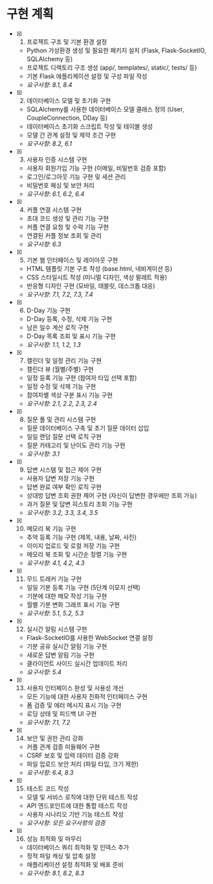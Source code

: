 # 구현 계획

- [x] 1. 프로젝트 구조 및 기본 환경 설정

  - Python 가상환경 생성 및 필요한 패키지 설치 (Flask, Flask-SocketIO, SQLAlchemy 등)
  - 프로젝트 디렉토리 구조 생성 (app/, templates/, static/, tests/ 등)
  - 기본 Flask 애플리케이션 설정 및 구성 파일 작성
  - _요구사항: 8.1, 8.4_

- [x] 2. 데이터베이스 모델 및 초기화 구현

  - SQLAlchemy를 사용한 데이터베이스 모델 클래스 정의 (User, CoupleConnection, DDay 등)
  - 데이터베이스 초기화 스크립트 작성 및 테이블 생성
  - 모델 간 관계 설정 및 제약 조건 구현
  - _요구사항: 8.2, 6.1_

- [x] 3. 사용자 인증 시스템 구현

  - 사용자 회원가입 기능 구현 (이메일, 비밀번호 검증 포함)
  - 로그인/로그아웃 기능 구현 및 세션 관리
  - 비밀번호 해싱 및 보안 처리
  - _요구사항: 6.1, 6.2, 6.4_

- [x] 4. 커플 연결 시스템 구현

  - 초대 코드 생성 및 관리 기능 구현
  - 커플 연결 요청 및 수락 기능 구현
  - 연결된 커플 정보 조회 및 관리
  - _요구사항: 6.3_

- [x] 5. 기본 웹 인터페이스 및 레이아웃 구현

  - HTML 템플릿 기본 구조 작성 (base.html, 네비게이션 등)
  - CSS 스타일시트 작성 (미니멀 디자인, 색상 팔레트 적용)
  - 반응형 디자인 구현 (모바일, 태블릿, 데스크톱 대응)
  - _요구사항: 7.1, 7.2, 7.3, 7.4_

- [x] 6. D-Day 기능 구현

  - D-Day 등록, 수정, 삭제 기능 구현
  - 남은 일수 계산 로직 구현
  - D-Day 목록 조회 및 표시 기능 구현
  - _요구사항: 1.1, 1.2, 1.3_

- [x] 7. 캘린더 및 일정 관리 기능 구현

  - 캘린더 뷰 (월별/주별) 구현
  - 일정 등록 기능 구현 (참여자 타입 선택 포함)
  - 일정 수정 및 삭제 기능 구현
  - 참여자별 색상 구분 표시 기능 구현
  - _요구사항: 2.1, 2.2, 2.3, 2.4_

- [x] 8. 질문 풀 및 관리 시스템 구현

  - 질문 데이터베이스 구축 및 초기 질문 데이터 삽입
  - 일일 랜덤 질문 선택 로직 구현
  - 질문 카테고리 및 난이도 관리 기능 구현
  - _요구사항: 3.1_

- [x] 9. 답변 시스템 및 접근 제어 구현

  - 사용자 답변 저장 기능 구현
  - 답변 완료 여부 확인 로직 구현
  - 상대방 답변 조회 권한 제어 구현 (자신이 답변한 경우에만 조회 가능)
  - 과거 질문 및 답변 히스토리 조회 기능 구현
  - _요구사항: 3.2, 3.3, 3.4, 3.5_

- [x] 10. 메모리 북 기능 구현

  - 추억 등록 기능 구현 (제목, 내용, 날짜, 사진)
  - 이미지 업로드 및 로컬 저장 기능 구현
  - 메모리 북 조회 및 시간순 정렬 기능 구현
  - _요구사항: 4.1, 4.2, 4.3_

- [x] 11. 무드 트래커 기능 구현

  - 일일 기분 등록 기능 구현 (5단계 이모지 선택)
  - 기분에 대한 메모 작성 기능 구현
  - 월별 기분 변화 그래프 표시 기능 구현
  - _요구사항: 5.1, 5.2, 5.3_

- [x] 12. 실시간 알림 시스템 구현

  - Flask-SocketIO를 사용한 WebSocket 연결 설정
  - 기분 공유 실시간 알림 기능 구현
  - 새로운 답변 알림 기능 구현
  - 클라이언트 사이드 실시간 업데이트 처리
  - _요구사항: 5.4_

- [x] 13. 사용자 인터페이스 완성 및 사용성 개선

  - 모든 기능에 대한 사용자 친화적 인터페이스 구현
  - 폼 검증 및 에러 메시지 표시 기능 구현
  - 로딩 상태 및 피드백 UI 구현
  - _요구사항: 7.1, 7.2_

- [x] 14. 보안 및 권한 관리 강화

  - 커플 관계 검증 미들웨어 구현
  - CSRF 보호 및 입력 데이터 검증 강화
  - 파일 업로드 보안 처리 (파일 타입, 크기 제한)
  - _요구사항: 6.4, 8.3_

- [x] 15. 테스트 코드 작성

  - 모델 및 서비스 로직에 대한 단위 테스트 작성
  - API 엔드포인트에 대한 통합 테스트 작성
  - 사용자 시나리오 기반 기능 테스트 작성
  - _요구사항: 모든 요구사항의 검증_

- [x] 16. 성능 최적화 및 마무리
  - 데이터베이스 쿼리 최적화 및 인덱스 추가
  - 정적 파일 캐싱 및 압축 설정
  - 애플리케이션 설정 최적화 및 배포 준비
  - _요구사항: 8.1, 8.2, 8.3_
